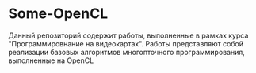 # Some-OpenCL
Данный репозиторий содержит работы, выполненные в рамках курса "Программировнание на видеокартах". Работы представляют собой реализации базовых алгоритмов многопточного программирования, выполненные на OpenCL